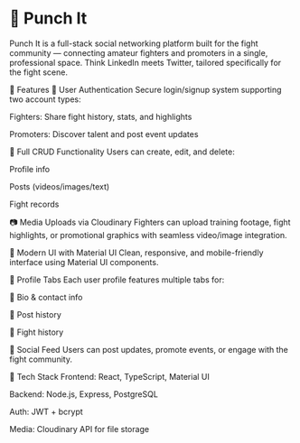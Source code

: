 # 🥊 Punch It
Punch It is a full-stack social networking platform built for the fight community — connecting amateur fighters and promoters in a single, professional space. Think LinkedIn meets Twitter, tailored specifically for the fight scene.

📌 Features
🔐 User Authentication
Secure login/signup system supporting two account types:

Fighters: Share fight history, stats, and highlights

Promoters: Discover talent and post event updates

📝 Full CRUD Functionality
Users can create, edit, and delete:

Profile info

Posts (videos/images/text)

Fight records

📷 Media Uploads via Cloudinary
Fighters can upload training footage, fight highlights, or promotional graphics with seamless video/image integration.

🎨 Modern UI with Material UI
Clean, responsive, and mobile-friendly interface using Material UI components.

🧾 Profile Tabs
Each user profile features multiple tabs for:

🧍 Bio & contact info

📜 Post history

🥋 Fight history

💬 Social Feed
Users can post updates, promote events, or engage with the fight community.

🚀 Tech Stack
Frontend: React, TypeScript, Material UI

Backend: Node.js, Express, PostgreSQL

Auth: JWT + bcrypt

Media: Cloudinary API for file storage





  
